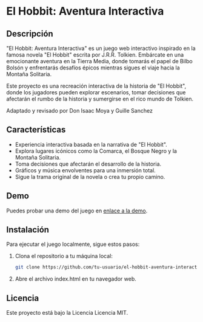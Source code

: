 # El Hobbit: Aventura Interactiva

## Descripción

"El Hobbit: Aventura Interactiva" es un juego web interactivo inspirado en la famosa novela "El Hobbit" escrita por J.R.R. Tolkien. Embárcate en una emocionante aventura en la Tierra Media, donde tomarás el papel de Bilbo Bolsón y enfrentarás desafíos épicos mientras sigues el viaje hacia la Montaña Solitaria.

Este proyecto es una recreación interactiva de la historia de "El Hobbit", donde los jugadores pueden explorar escenarios, tomar decisiones que afectarán el rumbo de la historia y sumergirse en el rico mundo de Tolkien.

Adaptado y revisado por Don Isaac Moya y Guille Sanchez 

## Características

- Experiencia interactiva basada en la narrativa de "El Hobbit".
- Explora lugares icónicos como la Comarca, el Bosque Negro y la Montaña Solitaria.
- Toma decisiones que afectarán el desarrollo de la historia.
- Gráficos y música envolventes para una inmersión total.
- Sigue la trama original de la novela o crea tu propio camino.


## Demo

Puedes probar una demo del juego en [enlace a la demo](https://url-de-tu-demo.com).

## Instalación

Para ejecutar el juego localmente, sigue estos pasos:

1. Clona el repositorio a tu máquina local:

   ```bash
   git clone https://github.com/tu-usuario/el-hobbit-aventura-interactiva.git
   ```
2. Abre el archivo index.html en tu navegador web.

## Licencia 

Este proyecto está bajo la Licencia Licencia MIT.